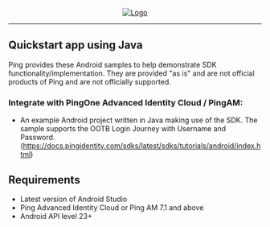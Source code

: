 <p align="center">
  <a href="https://github.com/ForgeRock/sdk-sample-apps">
    <img src="https://cdn.forgerock.com/logo/interim/Logo-PingIdentity-ForgeRock-Hor-FullColor.svg" alt="Logo">
  </a>
  <hr/>
</p>

## Quickstart app using Java

Ping provides these Android samples to help demonstrate SDK functionality/implementation. They are provided "as is" and are not official products of Ping and are not officially supported.

### Integrate with PingOne Advanced Identity Cloud / PingAM:

- An example Android project written in Java making use of the SDK. The sample supports the OOTB Login Journey with Username and Password. (https://docs.pingidentity.com/sdks/latest/sdks/tutorials/android/index.html)


## Requirements

- Latest version of Android Studio
- Ping Advanced Identity Cloud or Ping AM 7.1 and above
- Android API level 23+
